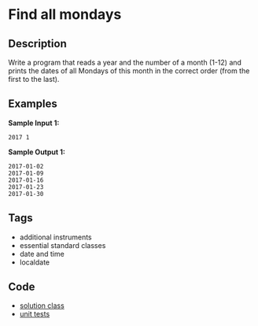 # Find all mondays

## Description
Write a program that reads a year and the number of a month (1-12) and prints the dates of all Mondays of this month in the correct order (from the first to the last).

## Examples
**Sample Input 1:**
```console
2017 1
```

**Sample Output 1:**
```console
2017-01-02
2017-01-09
2017-01-16
2017-01-23
2017-01-30
```

## Tags
- additional instruments
- essential standard classes
- date and time
- localdate

## Code
- [solution class](./src/main/java/AllMondays.java)
- [unit tests](./src/test/java/SomeParamTest.java)